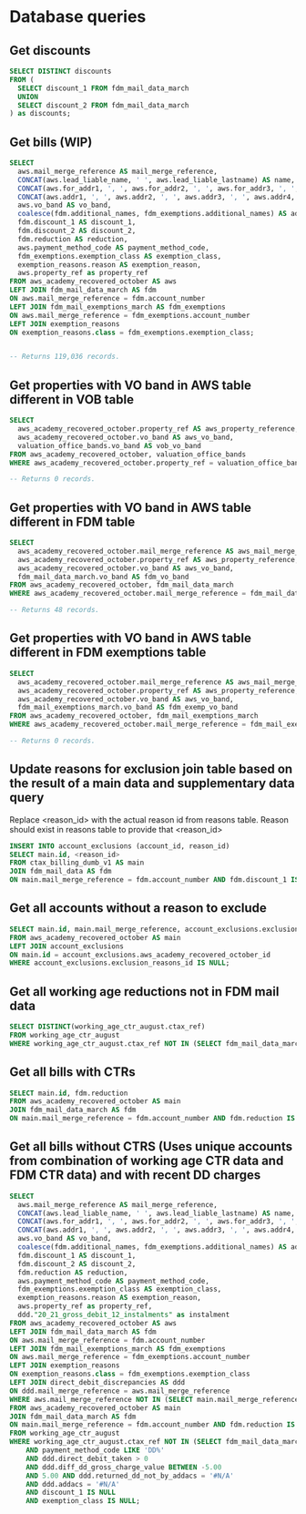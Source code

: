 # Database queries

## Get discounts

```sql
SELECT DISTINCT discounts
FROM (
  SELECT discount_1 FROM fdm_mail_data_march
  UNION
  SELECT discount_2 FROM fdm_mail_data_march
) as discounts;
```

## Get bills (WIP)

```sql
SELECT
  aws.mail_merge_reference AS mail_merge_reference,
  CONCAT(aws.lead_liable_name, ' ', aws.lead_liable_lastname) AS name,
  CONCAT(aws.for_addr1, ', ', aws.for_addr2, ', ', aws.for_addr3, ', ', aws.for_addr4, ', ', aws.for_postcode) AS forwarding_address,
  CONCAT(aws.addr1, ', ', aws.addr2, ', ', aws.addr3, ', ', aws.addr4, ', ', aws.postcode) AS property_address,
  aws.vo_band AS vo_band,
  coalesce(fdm.additional_names, fdm_exemptions.additional_names) AS additional_names,
  fdm.discount_1 AS discount_1,
  fdm.discount_2 AS discount_2,
  fdm.reduction AS reduction,
  aws.payment_method_code AS payment_method_code,
  fdm_exemptions.exemption_class AS exemption_class,
  exemption_reasons.reason AS exemption_reason,
  aws.property_ref as property_ref
FROM aws_academy_recovered_october AS aws
LEFT JOIN fdm_mail_data_march AS fdm
ON aws.mail_merge_reference = fdm.account_number
LEFT JOIN fdm_mail_exemptions_march AS fdm_exemptions
ON aws.mail_merge_reference = fdm_exemptions.account_number
LEFT JOIN exemption_reasons
ON exemption_reasons.class = fdm_exemptions.exemption_class;


-- Returns 119,036 records.
```

## Get properties with VO band in AWS table different in VOB table

```sql
SELECT
  aws_academy_recovered_october.property_ref AS aws_property_reference,
  aws_academy_recovered_october.vo_band AS aws_vo_band,
  valuation_office_bands.vo_band AS vob_vo_band
FROM aws_academy_recovered_october, valuation_office_bands
WHERE aws_academy_recovered_october.property_ref = valuation_office_bands.property_ref AND aws_academy_recovered_october.vo_band <> valuation_office_bands.vo_band;

-- Returns 0 records.
```

## Get properties with VO band in AWS table different in FDM table

```sql
SELECT
  aws_academy_recovered_october.mail_merge_reference AS aws_mail_merge_reference,
  aws_academy_recovered_october.property_ref AS aws_property_reference,
  aws_academy_recovered_october.vo_band AS aws_vo_band,
  fdm_mail_data_march.vo_band AS fdm_vo_band
FROM aws_academy_recovered_october, fdm_mail_data_march
WHERE aws_academy_recovered_october.mail_merge_reference = fdm_mail_data_march.account_number AND aws_academy_recovered_october.vo_band <> fdm_mail_data_march.vo_band;

-- Returns 48 records.
```

## Get properties with VO band in AWS table different in FDM exemptions table

```sql
SELECT
  aws_academy_recovered_october.mail_merge_reference AS aws_mail_merge_reference,
  aws_academy_recovered_october.property_ref AS aws_property_reference,
  aws_academy_recovered_october.vo_band AS aws_vo_band,
  fdm_mail_exemptions_march.vo_band AS fdm_exemp_vo_band
FROM aws_academy_recovered_october, fdm_mail_exemptions_march
WHERE aws_academy_recovered_october.mail_merge_reference = fdm_mail_exemptions_march.account_number AND aws_academy_recovered_october.vo_band <> fdm_mail_exemptions_march.vo_band;

-- Returns 0 records.
```

## Update reasons for exclusion join table based on the result of a main data and supplementary data query

Replace <reason_id> with the actual reason id from reasons table. Reason should exist in reasons table to provide that <reason_id>

```sql
INSERT INTO account_exclusions (account_id, reason_id)
SELECT main.id, <reason_id>
FROM ctax_billing_dumb_v1 AS main
JOIN fdm_mail_data AS fdm
ON main.mail_merge_reference = fdm.account_number AND fdm.discount_1 IS NOT NULL;
```

## Get all accounts without a reason to exclude

```sql
SELECT main.id, main.mail_merge_reference, account_exclusions.exclusion_reasons_id
FROM aws_academy_recovered_october AS main
LEFT JOIN account_exclusions
ON main.id = account_exclusions.aws_academy_recovered_october_id
WHERE account_exclusions.exclusion_reasons_id IS NULL;
```

## Get all working age reductions not in FDM mail data

```sql
SELECT DISTINCT(working_age_ctr_august.ctax_ref)
FROM working_age_ctr_august
WHERE working_age_ctr_august.ctax_ref NOT IN (SELECT fdm_mail_data_march.account_number FROM fdm_mail_data_march WHERE fdm_mail_data_march.reduction IS NOT NULL);
```

## Get all bills with CTRs

```sql
SELECT main.id, fdm.reduction
FROM aws_academy_recovered_october AS main
JOIN fdm_mail_data_march AS fdm
ON main.mail_merge_reference = fdm.account_number AND fdm.reduction IS NOT NULL;
```

## Get all bills without CTRS (Uses unique accounts from combination of working age CTR data and FDM CTR data) and with recent DD charges

<!-- DD PAYER 100% LIABILITY NO RET DD'S NO ADDACS NO DISCOUNTS NO EXEMPTIONS NO CTR LAST DD PAYMENT +/- £5 GROSS DEBIT (20/21)  -->

```sql
SELECT
  aws.mail_merge_reference AS mail_merge_reference,
  CONCAT(aws.lead_liable_name, ' ', aws.lead_liable_lastname) AS name,
  CONCAT(aws.for_addr1, ', ', aws.for_addr2, ', ', aws.for_addr3, ', ', aws.for_addr4, ', ', aws.for_postcode) AS forwarding_address,
  CONCAT(aws.addr1, ', ', aws.addr2, ', ', aws.addr3, ', ', aws.addr4, ', ', aws.postcode) AS property_address,
  aws.vo_band AS vo_band,
  coalesce(fdm.additional_names, fdm_exemptions.additional_names) AS additional_names,
  fdm.discount_1 AS discount_1,
  fdm.discount_2 AS discount_2,
  fdm.reduction AS reduction,
  aws.payment_method_code AS payment_method_code,
  fdm_exemptions.exemption_class AS exemption_class,
  exemption_reasons.reason AS exemption_reason,
  aws.property_ref as property_ref,
  ddd."20_21_gross_debit_12_instalments" as instalment
FROM aws_academy_recovered_october AS aws
LEFT JOIN fdm_mail_data_march AS fdm
ON aws.mail_merge_reference = fdm.account_number
LEFT JOIN fdm_mail_exemptions_march AS fdm_exemptions
ON aws.mail_merge_reference = fdm_exemptions.account_number
LEFT JOIN exemption_reasons
ON exemption_reasons.class = fdm_exemptions.exemption_class
LEFT JOIN direct_debit_discrepancies AS ddd
ON ddd.mail_merge_reference = aws.mail_merge_reference
WHERE aws.mail_merge_reference NOT IN (SELECT main.mail_merge_reference
FROM aws_academy_recovered_october AS main
JOIN fdm_mail_data_march AS fdm
ON main.mail_merge_reference = fdm.account_number AND fdm.reduction IS NOT NULL UNION SELECT DISTINCT(working_age_ctr_august.ctax_ref)
FROM working_age_ctr_august
WHERE working_age_ctr_august.ctax_ref NOT IN (SELECT fdm_mail_data_march.account_number FROM fdm_mail_data_march WHERE fdm_mail_data_march.reduction IS NOT NULL))
	AND payment_method_code LIKE 'DD%'
	AND ddd.direct_debit_taken > 0
	AND ddd.diff_dd_gross_charge_value BETWEEN -5.00
	AND 5.00 AND ddd.returned_dd_not_by_addacs = '#N/A'
	AND ddd.addacs = '#N/A'
	AND discount_1 IS NULL
	AND exemption_class IS NULL;
```
